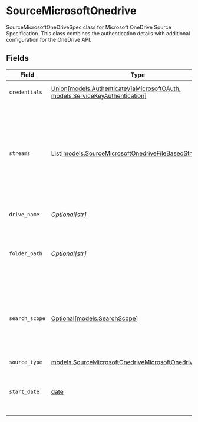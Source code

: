 # SourceMicrosoftOnedrive

SourceMicrosoftOneDriveSpec class for Microsoft OneDrive Source Specification.
This class combines the authentication details with additional configuration for the OneDrive API.


## Fields

| Field                                                                                                                                                                                                                                                                                                                                              | Type                                                                                                                                                                                                                                                                                                                                               | Required                                                                                                                                                                                                                                                                                                                                           | Description                                                                                                                                                                                                                                                                                                                                        | Example                                                                                                                                                                                                                                                                                                                                            |
| -------------------------------------------------------------------------------------------------------------------------------------------------------------------------------------------------------------------------------------------------------------------------------------------------------------------------------------------------- | -------------------------------------------------------------------------------------------------------------------------------------------------------------------------------------------------------------------------------------------------------------------------------------------------------------------------------------------------- | -------------------------------------------------------------------------------------------------------------------------------------------------------------------------------------------------------------------------------------------------------------------------------------------------------------------------------------------------- | -------------------------------------------------------------------------------------------------------------------------------------------------------------------------------------------------------------------------------------------------------------------------------------------------------------------------------------------------- | -------------------------------------------------------------------------------------------------------------------------------------------------------------------------------------------------------------------------------------------------------------------------------------------------------------------------------------------------- |
| `credentials`                                                                                                                                                                                                                                                                                                                                      | [Union[models.AuthenticateViaMicrosoftOAuth, models.ServiceKeyAuthentication]](../models/sourcemicrosoftonedriveauthentication.md)                                                                                                                                                                                                                 | :heavy_check_mark:                                                                                                                                                                                                                                                                                                                                 | Credentials for connecting to the One Drive API                                                                                                                                                                                                                                                                                                    |                                                                                                                                                                                                                                                                                                                                                    |
| `streams`                                                                                                                                                                                                                                                                                                                                          | List[[models.SourceMicrosoftOnedriveFileBasedStreamConfig](../models/sourcemicrosoftonedrivefilebasedstreamconfig.md)]                                                                                                                                                                                                                             | :heavy_check_mark:                                                                                                                                                                                                                                                                                                                                 | Each instance of this configuration defines a <a href="https://docs.airbyte.com/cloud/core-concepts#stream">stream</a>. Use this to define which files belong in the stream, their format, and how they should be parsed and validated. When sending data to warehouse destination such as Snowflake or BigQuery, each stream is a separate table. |                                                                                                                                                                                                                                                                                                                                                    |
| `drive_name`                                                                                                                                                                                                                                                                                                                                       | *Optional[str]*                                                                                                                                                                                                                                                                                                                                    | :heavy_minus_sign:                                                                                                                                                                                                                                                                                                                                 | Name of the Microsoft OneDrive drive where the file(s) exist.                                                                                                                                                                                                                                                                                      |                                                                                                                                                                                                                                                                                                                                                    |
| `folder_path`                                                                                                                                                                                                                                                                                                                                      | *Optional[str]*                                                                                                                                                                                                                                                                                                                                    | :heavy_minus_sign:                                                                                                                                                                                                                                                                                                                                 | Path to a specific folder within the drives to search for files. Leave empty to search all folders of the drives. This does not apply to shared items.                                                                                                                                                                                             |                                                                                                                                                                                                                                                                                                                                                    |
| `search_scope`                                                                                                                                                                                                                                                                                                                                     | [Optional[models.SearchScope]](../models/searchscope.md)                                                                                                                                                                                                                                                                                           | :heavy_minus_sign:                                                                                                                                                                                                                                                                                                                                 | Specifies the location(s) to search for files. Valid options are 'ACCESSIBLE_DRIVES' to search in the selected OneDrive drive, 'SHARED_ITEMS' for shared items the user has access to, and 'ALL' to search both.                                                                                                                                   |                                                                                                                                                                                                                                                                                                                                                    |
| `source_type`                                                                                                                                                                                                                                                                                                                                      | [models.SourceMicrosoftOnedriveMicrosoftOnedrive](../models/sourcemicrosoftonedrivemicrosoftonedrive.md)                                                                                                                                                                                                                                           | :heavy_check_mark:                                                                                                                                                                                                                                                                                                                                 | N/A                                                                                                                                                                                                                                                                                                                                                |                                                                                                                                                                                                                                                                                                                                                    |
| `start_date`                                                                                                                                                                                                                                                                                                                                       | [date](https://docs.python.org/3/library/datetime.html#date-objects)                                                                                                                                                                                                                                                                               | :heavy_minus_sign:                                                                                                                                                                                                                                                                                                                                 | UTC date and time in the format 2017-01-25T00:00:00.000000Z. Any file modified before this date will not be replicated.                                                                                                                                                                                                                            | 2021-01-01T00:00:00.000000Z                                                                                                                                                                                                                                                                                                                        |